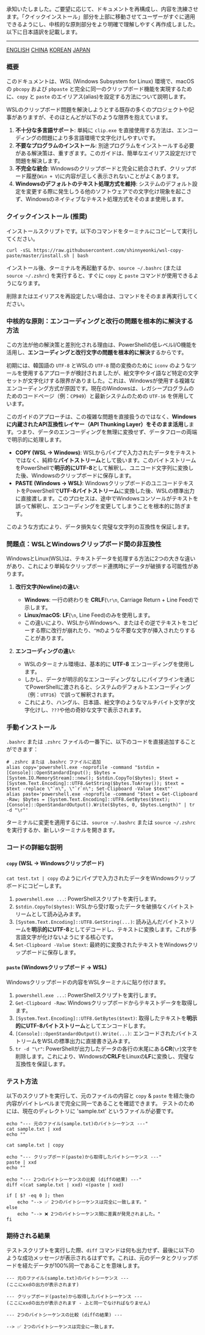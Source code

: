 承知いたしました。ご要望に応じて、ドキュメントを再構成し、内容を洗練させます。「クイックインストール」部分を上部に移動させてユーザーがすぐに適用できるようにし、中核的な原則部分をより明確で理解しやすく再作成しました。以下に日本語訳を記載します。

---

[ENGLISH](README.md)
[CHINA](README-zh.md)
[KOREAN](README-ko.md)
[JAPAN](README-ja.md)

### 概要

このドキュメントは、WSL (Windows Subsystem for Linux) 環境で、macOSの `pbcopy` および `pbpaste` と完全に同一のクリップボード機能を実現するために、`copy` と `paste` のエイリアス(alias)を設定する方法について説明します。

WSLのクリップボード問題を解決しようとする既存の多くのプロジェクトや記事がありますが、そのほとんどが以下のような限界を抱えています。

1.  **不十分な多言語サポート**: 単純に `clip.exe` を直接使用する方法は、エンコーディングの問題により多言語環境で文字化けしやすいです。
2.  **不要なプログラムのインストール**: 別途プログラムをインストールする必要がある解決策は、重すぎます。このガイドは、簡単なエイリアス設定だけで問題を解決します。
3.  **不完全な統合**: Windowsのクリップボードと完全に統合されず、クリップボード履歴(`Win + V`)に内容が正しく表示されないことがよくあります。
4.  **Windowsのデフォルトのテキスト処理方式を維持**: システムのデフォルト設定を変更する際に発生しうる他のソフトウェアでの文字化け現象を起こさず、Windowsのネイティブなテキスト処理方式をそのまま使用します。

### クイックインストール (推奨)

インストールスクリプトです。以下のコマンドをターミナルにコピーして実行してください。

```shell
curl -sSL https://raw.githubusercontent.com/shinnyeonki/wsl-copy-paste/master/install.sh | bash
```

インストール後、ターミナルを再起動するか、`source ~/.bashrc` (または `source ~/.zshrc`) を実行すると、すぐに `copy` と `paste` コマンドが使用できるようになります。

削除またはエイリアスを再設定したい場合は、コマンドをそのまま再実行してください。


### 中核的な原則：エンコーディングと改行の問題を根本的に解決する方法

この方法が他の解決策と差別化される理由は、PowerShellの低レベルI/O機能を活用し、**エンコーディングと改行文字の問題を根本的に解決**するからです。

初期には、韓国語の `UTF-8` とWSLの `UTF-8` 間の変換のために `iconv` のようなツールを使用するアプローチが検討されましたが、絵文字やタイ語など特定の文字セットが文字化けする限界がありました。これは、Windowsが使用する複雑なエンコーディング方式が原因です。現在のWindowsは、レガシープログラムのためのコードページ（例：`CP949`）と最新システムのための `UTF-16` を併用しています。

このガイドのアプローチは、この複雑な問題を直接扱うのではなく、**Windowsに内蔵されたAPI互換性レイヤー（API Thunking Layer）をそのまま活用**します。つまり、データのエンコーディングを無理に変換せず、データフローの両端で明示的に処理します。

*   **COPY (WSL → Windows)**: WSLからパイプで入力されたデータをテキストではなく、純粋な**バイトストリーム**として扱います。このバイトストリームをPowerShellで**明示的にUTF-8**として解釈し、ユニコード文字列に変換した後、Windowsのクリップボードに保存します。
*   **PASTE (Windows → WSL)**: WindowsクリップボードのユニコードテキストをPowerShellで**UTF-8バイトストリーム**に変換した後、WSLの標準出力に直接渡します。このプロセスは、途中でWindowsコンソールがテキストを誤って解釈し、エンコーディングを変更してしまうことを根本的に防ぎます。

このような方式により、データ損失なく完璧な文字列の互換性を保証します。

### 問題点：WSLとWindowsクリップボード間の非互換性

WindowsとLinux(WSL)は、テキストデータを処理する方法に2つの大きな違いがあり、これにより単純なクリップボード連携時にデータが破損する可能性があります。

1.  **改行文字(Newline)の違い**:
    *   **Windows**: 一行の終わりを **CRLF**(`\r\n`, Carriage Return + Line Feed)で示します。
    *   **Linux/macOS**: **LF**(`\n`, Line Feed)のみを使用します。
    *   この違いにより、WSLからWindowsへ、またはその逆でテキストをコピーする際に改行が崩れたり、`^M`のような不要な文字が挿入されたりすることがあります。

2.  **エンコーディングの違い**:
    *   WSLのターミナル環境は、基本的に **UTF-8** エンコーディングを使用します。
    *   しかし、データが明示的なエンコーディングなしにパイプラインを通じてPowerShellに渡されると、システムのデフォルトエンコーディング（例：`UTF16`）で誤って解釈されます。
    *   これにより、ハングル、日本語、絵文字のようなマルチバイト文字が文字化けし、`???`や他の奇妙な文字で表示されます。

### 手動インストール

`.bashrc` または `.zshrc` ファイルの一番下に、以下のコードを直接追加することができます：

```shell
# .zshrc または .bashrc ファイルに追加
alias copy='powershell.exe -noprofile -command "$stdin = [Console]::OpenStandardInput(); $bytes = [System.IO.MemoryStream]::new(); $stdin.CopyTo($bytes); $text = [System.Text.Encoding]::UTF8.GetString($bytes.ToArray()); $text = $text -replace \"`n\", \"`r`n\"; Set-Clipboard -Value $text"'
alias paste='powershell.exe -noprofile -command "$text = Get-Clipboard -Raw; $bytes = [System.Text.Encoding]::UTF8.GetBytes($text); [Console]::OpenStandardOutput().Write($bytes, 0, $bytes.Length)" | tr -d "\r"'
```

ターミナルに変更を適用するには、`source ~/.bashrc` または `source ~/.zshrc` を実行するか、新しいターミナルを開きます。

### コードの詳細な説明

#### `copy` (WSL -> Windowsクリップボード)

`cat test.txt | copy` のようにパイプで入力されたデータをWindowsクリップボードにコピーします。

1.  `powershell.exe ...`: PowerShellスクリプトを実行します。
2.  `$stdin.CopyTo($bytes)`: WSLから受け取ったデータを破損なくバイトストリームとして読み込みます。
3.  `[System.Text.Encoding]::UTF8.GetString(...)`: 読み込んだバイトストリームを**明示的にUTF-8**としてデコードし、テキストに変換します。これが多言語文字が化けないようにする核心です。
4.  `Set-Clipboard -Value $text`: 最終的に変換されたテキストをWindowsクリップボードに保存します。

#### `paste` (Windowsクリップボード -> WSL)

Windowsクリップボードの内容をWSLターミナルに貼り付けます。

1.  `powershell.exe ...`: PowerShellスクリプトを実行します。
2.  `Get-Clipboard -Raw`: Windowsクリップボードからテキストデータを取得します。
3.  `[System.Text.Encoding]::UTF8.GetBytes($text)`: 取得したテキストを**明示的にUTF-8バイトストリーム**としてエンコードします。
4.  `[Console]::OpenStandardOutput().Write(...)`: エンコードされたバイトストリームをWSLの標準出力に直接書き込みます。
5.  `tr -d "\r"`: PowerShellが出力したデータの各行の末尾にある**CR**(`\r`)文字を削除します。これにより、Windowsの**CRLF**をLinuxの**LF**に変換し、完璧な互換性を保証します。

### テスト方法

以下のスクリプトを実行して、元のファイルの内容と `copy` & `paste` を経た後の内容がバイトレベルまで完全に同一であることを確認できます。
テストのためには、現在のディレクトリに 'sample.txt' というファイルが必要です。

```shell
echo "--- 元のファイル(sample.txt)のバイトシーケンス ---"
cat sample.txt | xxd
echo ""

cat sample.txt | copy

echo "--- クリップボード(paste)から取得したバイトシーケンス ---"
paste | xxd
echo ""

echo "--- 2つのバイトシーケンスの比較 (diffの結果) ---"
diff <(cat sample.txt | xxd) <(paste | xxd)

if [ $? -eq 0 ]; then
    echo "--> ✅ 2つのバイトシーケンスは完全に一致します。"
else
    echo "--> ❌ 2つのバイトシーケンス間に差異が発見されました。"
fi
```

### 期待される結果

テストスクリプトを実行した際、`diff` コマンドは何も出力せず、最後に以下のような成功メッセージが表示されるはずです。これは、元のデータとクリップボードを経たデータが100%同一であることを意味します。

```
--- 元のファイル(sample.txt)のバイトシーケンス ---
(ここにxxdの出力が表示されます)

--- クリップボード(paste)から取得したバイトシーケンス ---
(ここにxxdの出力が表示されます - 上と同一でなければなりません)

--- 2つのバイトシーケンスの比較 (diffの結果) ---

--> ✅ 2つのバイトシーケンスは完全に一致します。
```